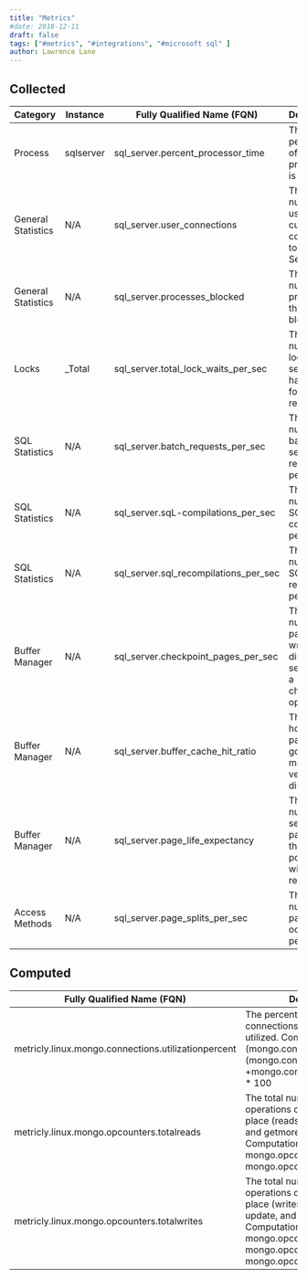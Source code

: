 ```yaml
---
title: "Metrics"
#date: 2018-12-11
draft: false
tags: ["#metrics", "#integrations", "#microsoft sql" ]
author: Lawrence Lane
---
```

## Collected

| Category           | Instance  | Fully Qualified Name (FQN)            | Description                                                               |
|--------------------|-----------|---------------------------------------|---------------------------------------------------------------------------|
| Process            | sqlserver | sql_server.percent_processor_time     | The percentage of time the processor is busy.                             |
| General Statistics | N/A       | sql_server.user_connections           | The number of users currently connected to the SQL Server.                |
| General Statistics | N/A       | sql_server.processes_blocked          | The number of processes that are blocked.                                 |
| Locks              | _Total    | sql_server.total_lock_waits_per_sec   | The number of locks per second that had to wait for resources.            |
| SQL Statistics     | N/A       | sql_server.batch_requests_per_sec     | The number of batches the server is receiving per second.                 |
| SQL Statistics     | N/A       | sql_server.sqL-compilations_per_sec   | The number of SQL compiles per second.                                    |
| SQL Statistics     | N/A       | sql_server.sql_recompilations_per_sec | The number of SQL recompiles per second.                                  |
| Buffer Manager     | N/A       | sql_server.checkpoint_pages_per_sec   | The number of pages written to disk per second by a checkpoint operation. |
| Buffer Manager     | N/A       | sql_server.buffer_cache_hit_ratio     | The ratio of how many pages are going to memory versus the disk.          |
| Buffer Manager     | N/A       | sql_server.page_life_expectancy       | The number of seconds a page is in the buffer pool without references.    |
| Access Methods     | N/A       | sql_server.page_splits_per_sec        | The number of page splits occurring per second.                           |

## Computed

| Fully Qualified Name (FQN)                          | Description                                                                                                                                                                                                | Units   | Min | Max  | BASE | CORR | UTIL |
|-----------------------------------------------------|------------------------------------------------------------------------------------------------------------------------------------------------------------------------------------------------------------|---------|-----|------|------|------|------|
| metricly.linux.mongo.connections.utilizationpercent | The percentage of available connections currently being utilized. Computation: (mongo.connections.current / (mongo.connections.current +mongo.connections.available)) * 100                                | percent | 0   | 100  | yes  | no   | yes  |
| metricly.linux.mongo.opcounters.totalreads          | The total number of read operations currently taking place (reads include both query and getmore requests). Computation: mongo.opcounters.query + mongo.opcounters.germore                                 | count   | 0   | none | yes  | no   | no   |
| metricly.linux.mongo.opcounters.totalwrites         | The total number of write operations currently taking place (writes include insert, update, and delete requests). Computation: mongo.opcounters.insert + mongo.opcounters.update + mongo.opcounters.delete | count   | 0   | none | yes  | no   | no   |
